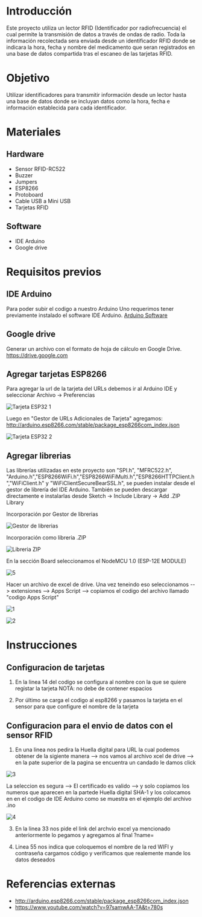 # Introducción

Este proyecto utiliza un lector RFID (Identificador por radiofrecuencia) el cual permite la transmisión de datos a través de ondas de radio. Toda la información recolectada sera enviada desde un identificador RFID donde se indicara la hora, fecha y nombre del medicamento que seran registrados en una base de datos compartida tras el escaneo de las tarjetas RFID.

# Objetivo
Utilizar identificadores para transmitir información desde un lector hasta una base de datos donde se incluyan datos como la hora, fecha e información establecida para cada identificador.

# Materiales
## Hardware
- Sensor RFID-RC522
- Buzzer
- Jumpers
- ESP8266
- Protoboard
- Cable USB a Mini USB 
- Tarjetas RFID
  
## Software
- IDE Arduino
- Google drive

# Requisitos previos
## IDE Arduino
Para poder subir el codigo a nuestro Arduino Uno requerimos tener previamente instalado el software IDE Arduino.
[Arduino Software](https://www.arduino.cc/en/software)

## Google drive
Generar un archivo con el formato de hoja de cálculo en Google Drive. https://drive.google.com

## Agregar tarjetas ESP8266
Para agregar la url de la tarjeta del URLs debemos ir al Arduino IDE y seleccionar Archivo -> Preferencias

![Tarjeta ESP32 1](https://github.com/DanielChaparro82/SmartPill-Dispensador-de-pastillas-inteligente/assets/135756954/e3851425-a7ba-4aa9-b55b-cacc1578f94c)

Luego en "Gestor de URLs Adicionales de Tarjeta" agregamos: http://arduino.esp8266.com/stable/package_esp8266com_index.json

![Tarjeta ESP32 2](https://github.com/DanielChaparro82/SmartPill-Dispensador-de-pastillas-inteligente/assets/135756954/99d89824-82ed-44ba-a64b-89152395e312)

## Agregar librerias
Las librerías utilizadas en este proyecto son "SPI.h", "MFRC522.h", "Arduino.h","ESP8266WiFi.h","ESP8266WiFiMulti.h","ESP8266HTTPClient.h","WiFiClient.h" y "WiFiClientSecureBearSSL.h",  se pueden instalar desde el gestor de librería del IDE Arduino. También se pueden descargar directamente e instalarlas desde  Sketch -> Include Library -> Add .ZIP Library

Incorporación por Gestor de librerias

![Gestor de librerias](https://github.com/DanielChaparro82/SmartPill-Dispensador-de-pastillas-inteligente/assets/135756954/b9cf3ac4-be7d-47d7-baea-e3392f4bdba0)

Incorporación como libreria .ZIP

![Libreria ZIP](https://github.com/DanielChaparro82/SmartPill-Dispensador-de-pastillas-inteligente/assets/135756954/77bd9b17-445a-4f13-95e4-dc4bad0496f7)

En la sección Board seleccionamos el NodeMCU 1.0 (ESP-12E MODULE)

![5](https://github.com/DanielChaparro82/SmartPill-Dispensador-de-pastillas-inteligente/assets/135756954/bf678953-5242-4353-a106-7e8798616794)

Hacer un archivo de excel de drive. Una vez teneindo eso seleccionamos --> extensiones --> Apps Script --> copiamos el codigo del archivo llamado "codigo Apps Script"

![1](https://github.com/DanielChaparro82/SmartPill-Dispensador-de-pastillas-inteligente/assets/135756954/02b14edf-b58a-46ee-b4f1-5a40b5447324)

![2](https://github.com/DanielChaparro82/SmartPill-Dispensador-de-pastillas-inteligente/assets/135756954/6f14c615-1d17-4ae6-b95e-5ca2740a95dd)

# Instrucciones
## Configuracion de tarjetas 
1. En la linea 14 del codigo se configura al nombre con la que se quiere registar la tarjeta NOTA: no debe de contener espacios

2. Por último se carga el codigo al esp8266 y pasamos la tarjeta en el sensor para que configure el nombre de la tarjeta 

## Configuracion para el envio de datos con el sensor RFID
1. En una linea nos pedira la Huella digital para URL la cual podemos obtener de la sigiente manera --> nos vamos al archivo xcel de drive --> en la pate superior 
de la pagina se encuentra un candado le damos click

![3](https://github.com/DanielChaparro82/SmartPill-Dispensador-de-pastillas-inteligente/assets/135756954/4d4ba419-fd1c-4afc-95ba-17a6f12810cb)

La seleccion es segura --> El certificado es valido --> y solo copiamos los numeros que aparecen en la partede Huella digital SHA-1 y los colocamos en en el codigo de IDE Arduino como se muestra en el ejemplo del archivo .ino

![4](https://github.com/DanielChaparro82/SmartPill-Dispensador-de-pastillas-inteligente/assets/135756954/46f3f890-b086-4fff-a28c-df67202a6b58)

3. En la linea 33 nos pide el link del archvio excel ya mencionado anteriormente lo pegamos y agregamos al final ?name=

4. Linea 55 nos indica que coloquemos el nombre de la red WIFI y contraseña cargamos código y verificamos que realemente mande los datos deseados

# Referencias externas
- http://arduino.esp8266.com/stable/package_esp8266com_index.json
- https://www.youtube.com/watch?v=97samwAA-TA&t=780s



